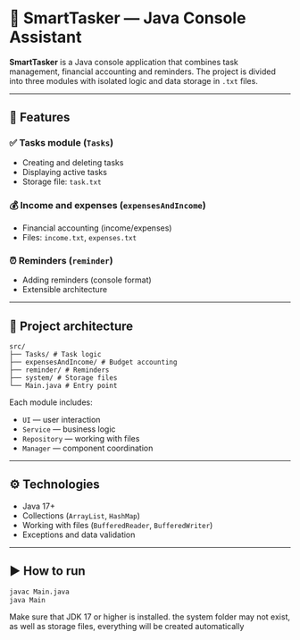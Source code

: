 # 📌 SmartTasker — Java Console Assistant

**SmartTasker** is a Java console application that combines task management, financial accounting and reminders. The project is divided into three modules with isolated logic and data storage in `.txt` files.

---

## 🚀 Features

### ✅ Tasks module (`Tasks`)
- Creating and deleting tasks
- Displaying active tasks
- Storage file: `task.txt`

### 💰 Income and expenses (`expensesAndIncome`)
- Financial accounting (income/expenses)
- Files: `income.txt`, `expenses.txt`

### ⏰ Reminders (`reminder`)
- Adding reminders (console format)
- Extensible architecture

---

## 🧱 Project architecture
```
src/
├── Tasks/ # Task logic
├── expensesAndIncome/ # Budget accounting
├── reminder/ # Reminders
├── system/ # Storage files
└── Main.java # Entry point
```

Each module includes:
- `UI` — user interaction
- `Service` — business logic
- `Repository` — working with files
- `Manager` — component coordination

---

## ⚙️ Technologies

- Java 17+
- Collections (`ArrayList`, `HashMap`)
- Working with files (`BufferedReader`, `BufferedWriter`)
- Exceptions and data validation

---

## ▶️ How to run

```bash
javac Main.java
java Main
```
Make sure that JDK 17 or higher is installed.
the system folder may not exist, as well as storage files, everything will be created automatically
